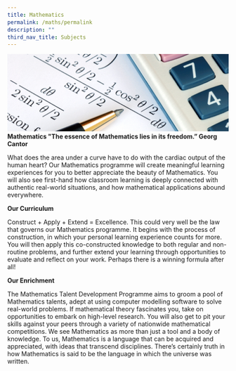 ```yaml
---
title: Mathematics
permalink: /maths/permalink
description: ""
third_nav_title: Subjects
---
```




![](/images/Maths-1-e1570173142977.jpg)
**Mathematics
"The essence of Mathematics lies in its freedom.”
Georg Cantor**

What does the area under a curve have to do with the cardiac output of the human heart? Our Mathematics programme will create meaningful learning experiences for you to better appreciate the beauty of Mathematics. You will also see first-hand how classroom learning is deeply connected with authentic real-world situations, and how mathematical applications abound everywhere.

**Our Curriculum**

Construct + Apply + Extend = Excellence. This could very well be the law that governs our Mathematics programme. It begins with the process of construction, in which your personal learning experience counts for more. You will then apply this co-constructed knowledge to both regular and non-routine problems, and further extend your learning through opportunities to evaluate and reflect on your work. Perhaps there is a winning formula after all!

**Our Enrichment**

The Mathematics Talent Development Programme aims to groom a pool of Mathematics talents, adept at using computer modelling software to solve real-world problems. If mathematical theory fascinates you, take on opportunities to embark on high-level research. You will also get to pit your skills against your peers through a variety of nationwide mathematical competitions. We see Mathematics as more than just a tool and a body of knowledge. To us, Mathematics is a language that can be acquired and appreciated, with ideas that transcend disciplines. There’s certainly truth in how Mathematics is said to be the language in which the universe was written.